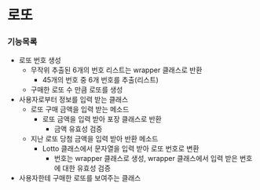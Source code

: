 # 로또

### 기능목록
* 로또 번호 생성
  * 무작위 추출된 6개의 번호 리스트는 wrapper 클래스로 반환 
    * 45개의 번호 중 6개 번호를 추출(리스트)
  * 구매한 로또 수 만큼 로또를 생성
* 사용자로부터 정보를 입력 받는 클래스
  * 로또 구매 금액을 입력 받는 메소드
    * 로또 금액을 입력 받아 포장 클래스로 반환
      * 금액 유효성 검증
  * 지난 로또 당첨 금액을 입력 받아 반환 메소드
    * Lotto 클래스에서 문자열을 입력 받아 로또 번호로 변환
      * 번호는 wrapper 클래스로 생성, wrapper 클래스에서 입력 받은 번호에 대한 유효성 검증
* 사용자한테 구매한 로또를 보여주는 클래스